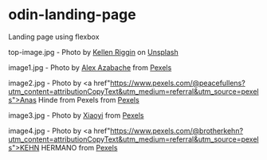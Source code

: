 # odin-landing-page
Landing page using flexbox

top-image.jpg - Photo by <a href="https://unsplash.com/@kalaniparker?utm_source=unsplash&utm_medium=referral&utm_content=creditCopyText">Kellen Riggin</a> on <a href="https://unsplash.com/photos/mIUq79b3OS4">Unsplash</a>
  
image1.jpg - Photo by <a href="https://www.pexels.com/@alexazabache?utm_content=attributionCopyText&utm_medium=referral&utm_source=pexels">Alex Azabache</a> from <a href="https://www.pexels.com/photo/cars-on-road-between-buildings-3757140/?utm_content=attributionCopyText&utm_medium=referral&utm_source=pexels">Pexels</a>

image2.jpg - Photo by <a href"https://www.pexels.com/@peacefullens?utm_content=attributionCopyText&utm_medium=referral&utm_source=pexels">Anas Hinde from Pexels</a> from <a href="https://www.pexels.com/photo/golden-gate-bridge-4215596/?utm_content=attributionCopyText&utm_medium=referral&utm_source=pexels">Pexels</a>

image3.jpg - Photo by <a href="https://www.pexels.com/@xiaoyi-3297302?utm_content=attributionCopyText&utm_medium=referral&utm_source=pexels">Xiaoyi</a> from <a href="https://www.pexels.com/photo/photo-of-prison-cells-of-the-alcatraz-federal-prison-5377053/?utm_content=attributionCopyText&utm_medium=referral&utm_source=pexels">Pexels</a>

image4.jpg - Photo by <a href"https://www.pexels.com/@brotherkehn?utm_content=attributionCopyText&utm_medium=referral&utm_source=pexels">KEHN HERMANO</a> from <a href="https://www.pexels.com/photo/time-lapse-photography-of-cars-on-road-during-night-time-3881034/?utm_content=attributionCopyText&utm_medium=referral&utm_source=pexels">Pexels</a>


